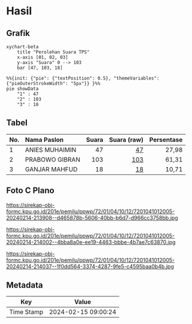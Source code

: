 # Hasil

## Grafik

```mermaid
xychart-beta
    title "Perolehan Suara TPS"
    x-axis [01, 02, 03]
    y-axis "Suara" 0 --> 103
    bar [47, 103, 18]
```

```mermaid
%%{init: {"pie": {"textPosition": 0.5}, "themeVariables": {"pieOuterStrokeWidth": "5px"}} }%%
pie showData
    "1" : 47
    "2" : 103
    "3" : 18
```

## Tabel

| No. | Nama Paslon    | Suara | Suara (raw) | Persentase |
|:--- |:-------------- | -----:| -----------:| ----------:|
| 1   | ANIES MUHAIMIN | 47    | [47][p-1]   | 27,98      |
| 2   | PRABOWO GIBRAN | 103   | [103][p-2]  | 61,31      |
| 3   | GANJAR MAHFUD  | 18    | [18][p-3]   | 10,71      |


[p-1]: https://github.com/gigit-pemilu/pemilu-2024-72-sulawesi-tengah/blob/main/pilpres/hitung-suara/sub/72-sulawesi-tengah/sub/01-banggai/sub/04-luwuk/sub/1012-bungin/sub/005-tps/sub/paslon-1.txt
[p-2]: https://github.com/gigit-pemilu/pemilu-2024-72-sulawesi-tengah/blob/main/pilpres/hitung-suara/sub/72-sulawesi-tengah/sub/01-banggai/sub/04-luwuk/sub/1012-bungin/sub/005-tps/sub/paslon-2.txt
[p-3]: https://github.com/gigit-pemilu/pemilu-2024-72-sulawesi-tengah/blob/main/pilpres/hitung-suara/sub/72-sulawesi-tengah/sub/01-banggai/sub/04-luwuk/sub/1012-bungin/sub/005-tps/sub/paslon-3.txt

## Foto C Plano

https://sirekap-obj-formc.kpu.go.id/201e/pemilu/ppwp/72/01/04/10/12/7201041012005-20240214-213908--d465878b-5606-40bb-b6d7-d966cc3758bb.jpg

https://sirekap-obj-formc.kpu.go.id/201e/pemilu/ppwp/72/01/04/10/12/7201041012005-20240214-214002--4bba8a0e-ee19-4463-bbbe-4b7ae7c63870.jpg

https://sirekap-obj-formc.kpu.go.id/201e/pemilu/ppwp/72/01/04/10/12/7201041012005-20240214-214037--1f0dd564-3374-4287-9fe5-c4595baa0b4b.jpg


## Metadata

| Key        | Value               |
| ---------- | ------------------- |
| Time Stamp | 2024-02-15 09:00:24 |



